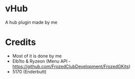 # vHub
A hub plugin made by me

# Credits
- Most of it is done by me
- Elb1to & Ryzeon (Menu API - https://github.com/FrozedClubDevelopment/FrozedGKits)
- 5170 (Enderbutt)